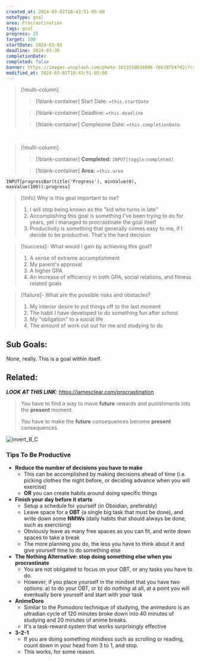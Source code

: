 ```yaml
---
created_at: 2024-03-02T18:43:51-05:00
noteType: goal
area: Procrastination
tags: goal
progress: 25
target: 100
startDate: 2024-03-03
deadline: 2024-03-30
completionDate: 
completed: false
banner: https://images.unsplash.com/photo-1633158834806-766387547d2c?crop=entropy&cs=tinysrgb&fit=max&fm=jpg&ixid=M3wzNjAwOTd8MHwxfHNlYXJjaHwxM3x8Z29hbHxlbnwwfDB8fHwxNzA4MTUzODc3fDA&ixlib=rb-4.0.3&q=80&w=1080
modified_at: 2024-03-02T18:43:51-05:00
---
```


>[!multi-column]
>
>>[!blank-container]
>>Start Date: `=this.startDate`
>
>>[!blank-container]
>>Deadline: `=this.deadline`
>
>>[!blank-container]
>>Compleione Date: `=this.completionDate`

<br>

>[!multi-column]
>
>>[!blank-container]
>>**Completed:** `INPUT[toggle:completed]` 
>
>>[!blank-container]
>>**Area:** `=this.area`

```meta-bind
INPUT[progressBar(title('Progress'), minValue(0), maxValue(100)):progress]
```

> [!info] Why is this goal important to me?
> 1. I will stop being known as the "kid who turns in late"
> 2. Accomplishing this goal is something I've been trying to do for years, yet I managed to procrastinate the goal itself
> 3. Productivity is something that generally comes easy to me, if I decide to be productive. That's the hard decision

> [!success]- What would I gain by achieving this goal?
> 1. A sense of extreme accomplishment
> 2. My parent's approval
> 3. A higher GPA
> 4. An increase of efficiency in both GPA, social relations, and fitness related goals

> [!failure]- What are the possible risks and obstacles?
> 1. My interior desire to put things off to the last moment
> 2. The habit I have developed to do something fun after school
> 3. My "obligation" to a social life
> 4. The amount of work cut out for me and studying to do

## Sub Goals:

None, really. This is a goal within itself.
## Related:
***LOOK AT THIS LINK***: https://jamesclear.com/procrastination
> You have to find a way to move **future** rewards and punishments into the **present** moment. 
> 
>You have to make the **future** consequences become **present** consequences.
> 
![invert_B_C](https://i.imgur.com/EICAyZQ.png)

### Tips To Be Productive
* **Reduce the number of decisions you have to make**
	* This can be accomplished by making decisions ahead of time (i.e. picking clothes the night before, or deciding advance when you will exercise)
	* **OR** you can create habits around doing specific things
* **Finish your day before it starts**
	* Setup a schedule for yourself (in Obsidian, preferably)
	* Leave space for a **OBT** (a single big task that must be done), and write down some **NMWs** (daily habits that should always be done, such as exercising)
	* Obviously leave as many free spaces as you can fit, and write down spaces to take a break
	* The more planning you do, the less you have to think about it and give yourself time to do something else
* **The Nothing Alternative: stop doing something else when you procrastinate**
	* You are not obligated to focus on your OBT, or any tasks you have to do. 
	* However, if you place yourself in the mindset that you have two options: a) to do your OBT, or b) do *nothing* at all, at a point you will eventually bore yourself and start with your task
* **AnimeDoro**
	* Similar to the Pomodoro technique of studying, the animedoro is an ultradian cycle of 120 minutes broke down into 40 minutes of studying and 20 minutes of anime breaks.
	* It's a task-reward system that works surprisingly effective
* **3-2-1**
	* If you are doing something mindless such as scrolling or reading, count down in your head from 3 to 1, and stop.
	* This works, for some reason.
